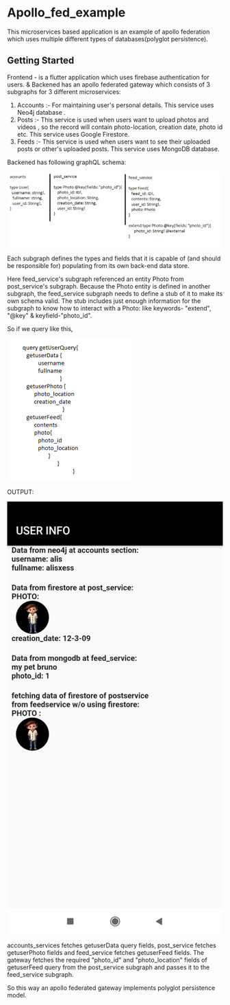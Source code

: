# Apollo_fed_example

This microservices based application is an example of apollo federation which uses multiple different types of databases(polyglot persistence).

## Getting Started
Frontend - is a flutter application which uses firebase authentication for users.
&
Backened has an apollo federated gateway which consists of 3 subgraphs for 3 different microservices:
1) Accounts :- For maintaining user's personal details. This service uses Neo4j database .
2) Posts :- This service is used when users want to upload photos and videos , so the record will contain photo-location, creation date, photo id etc. This service uses Google                 Firestore.
3) Feeds :- This service is used when users want to see their uploaded posts or other's uploaded posts. This service uses MongoDB database. 

Backened has following graphQL schema:

![](assets/images/g_img.png)

Each subgraph defines the types and fields that it is capable of (and should be responsible for) populating from its own back-end data store.

Here feed_service's subgraph referenced an entity Photo from post_service's subgraph. 
Because the Photo entity is defined in another subgraph, the feed_service subgraph needs to define a stub of it to make its own schema valid. The stub includes just enough 
information for the subgraph to know how to interact with a Photo: like keywords- "extend", "@key" & keyfield-"photo_id".

So if we query like this,

![](assets/images/query.png)
 
 
 OUTPUT:
 
 ![](assets/images/out_img.png)
 
 accounts_services fetches getuserData query fields, post_service fetches getuserPhoto fields and feed_service fetches getuserFeed fields.
 The gateway fetches the required "photo_id" and "photo_location" fields of getuserFeed query from the post_service subgraph and passes it to the feed_service subgraph.
 
 So this way an apollo federated gateway implements polyglot persistence model.








